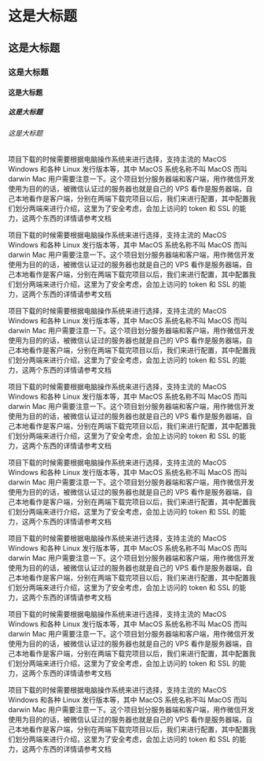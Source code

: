 # 这是大标题

## 这是大标题

### 这是大标题

#### 这是大标题

##### 这是大标题

###### 这是大标题

项目下载的时候需要根据电脑操作系统来进行选择，支持主流的 MacOS Windows 和各种 Linux 发行版本等，其中 MacOS 系统名称不叫 MacOS 而叫 darwin Mac 用户需要注意一下。这个项目划分服务器端和客户端，用作微信开发使用为目的的话，被微信认证过的服务器也就是自己的 VPS 看作是服务器端，自己本地看作是客户端，分别在两端下载完项目以后，我们来进行配置，其中配置我们划分两端来进行介绍，这里为了安全考虑，会加上访问的 token 和 SSL 的能力，这两个东西的详情请参考文档

项目下载的时候需要根据电脑操作系统来进行选择，支持主流的 MacOS Windows 和各种 Linux 发行版本等，其中 MacOS 系统名称不叫 MacOS 而叫 darwin Mac 用户需要注意一下。这个项目划分服务器端和客户端，用作微信开发使用为目的的话，被微信认证过的服务器也就是自己的 VPS 看作是服务器端，自己本地看作是客户端，分别在两端下载完项目以后，我们来进行配置，其中配置我们划分两端来进行介绍，这里为了安全考虑，会加上访问的 token 和 SSL 的能力，这两个东西的详情请参考文档

项目下载的时候需要根据电脑操作系统来进行选择，支持主流的 MacOS Windows 和各种 Linux 发行版本等，其中 MacOS 系统名称不叫 MacOS 而叫 darwin Mac 用户需要注意一下。这个项目划分服务器端和客户端，用作微信开发使用为目的的话，被微信认证过的服务器也就是自己的 VPS 看作是服务器端，自己本地看作是客户端，分别在两端下载完项目以后，我们来进行配置，其中配置我们划分两端来进行介绍，这里为了安全考虑，会加上访问的 token 和 SSL 的能力，这两个东西的详情请参考文档

项目下载的时候需要根据电脑操作系统来进行选择，支持主流的 MacOS Windows 和各种 Linux 发行版本等，其中 MacOS 系统名称不叫 MacOS 而叫 darwin Mac 用户需要注意一下。这个项目划分服务器端和客户端，用作微信开发使用为目的的话，被微信认证过的服务器也就是自己的 VPS 看作是服务器端，自己本地看作是客户端，分别在两端下载完项目以后，我们来进行配置，其中配置我们划分两端来进行介绍，这里为了安全考虑，会加上访问的 token 和 SSL 的能力，这两个东西的详情请参考文档

项目下载的时候需要根据电脑操作系统来进行选择，支持主流的 MacOS Windows 和各种 Linux 发行版本等，其中 MacOS 系统名称不叫 MacOS 而叫 darwin Mac 用户需要注意一下。这个项目划分服务器端和客户端，用作微信开发使用为目的的话，被微信认证过的服务器也就是自己的 VPS 看作是服务器端，自己本地看作是客户端，分别在两端下载完项目以后，我们来进行配置，其中配置我们划分两端来进行介绍，这里为了安全考虑，会加上访问的 token 和 SSL 的能力，这两个东西的详情请参考文档

项目下载的时候需要根据电脑操作系统来进行选择，支持主流的 MacOS Windows 和各种 Linux 发行版本等，其中 MacOS 系统名称不叫 MacOS 而叫 darwin Mac 用户需要注意一下。这个项目划分服务器端和客户端，用作微信开发使用为目的的话，被微信认证过的服务器也就是自己的 VPS 看作是服务器端，自己本地看作是客户端，分别在两端下载完项目以后，我们来进行配置，其中配置我们划分两端来进行介绍，这里为了安全考虑，会加上访问的 token 和 SSL 的能力，这两个东西的详情请参考文档

项目下载的时候需要根据电脑操作系统来进行选择，支持主流的 MacOS Windows 和各种 Linux 发行版本等，其中 MacOS 系统名称不叫 MacOS 而叫 darwin Mac 用户需要注意一下。这个项目划分服务器端和客户端，用作微信开发使用为目的的话，被微信认证过的服务器也就是自己的 VPS 看作是服务器端，自己本地看作是客户端，分别在两端下载完项目以后，我们来进行配置，其中配置我们划分两端来进行介绍，这里为了安全考虑，会加上访问的 token 和 SSL 的能力，这两个东西的详情请参考文档

项目下载的时候需要根据电脑操作系统来进行选择，支持主流的 MacOS Windows 和各种 Linux 发行版本等，其中 MacOS 系统名称不叫 MacOS 而叫 darwin Mac 用户需要注意一下。这个项目划分服务器端和客户端，用作微信开发使用为目的的话，被微信认证过的服务器也就是自己的 VPS 看作是服务器端，自己本地看作是客户端，分别在两端下载完项目以后，我们来进行配置，其中配置我们划分两端来进行介绍，这里为了安全考虑，会加上访问的 token 和 SSL 的能力，这两个东西的详情请参考文档